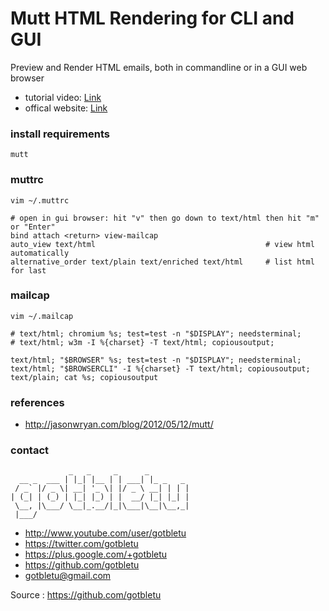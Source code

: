 # Mutt HTML Rendering for CLI and GUI
Preview and Render HTML emails, both in commandline or in a GUI web browser
* tutorial video: [Link](https://www.youtube.com/watch?v=Tt-EQxj5k_U)
* offical website: [Link](http://www.mutt.org/)

### install requirements
    mutt

### muttrc
    vim ~/.muttrc
    
    # open in gui browser: hit "v" then go down to text/html then hit "m" or "Enter"
    bind attach <return> view-mailcap
    auto_view text/html                                      # view html automatically
    alternative_order text/plain text/enriched text/html     # list html for last

### mailcap
    vim ~/.mailcap

    # text/html; chromium %s; test=test -n "$DISPLAY"; needsterminal;
    # text/html; w3m -I %{charset} -T text/html; copiousoutput;
    
    text/html; "$BROWSER" %s; test=test -n "$DISPLAY"; needsterminal;
    text/html; "$BROWSERCLI" -I %{charset} -T text/html; copiousoutput;
    text/plain; cat %s; copiousoutput
    
### references
- http://jasonwryan.com/blog/2012/05/12/mutt/

### contact

                 _   _     _      _         
      __ _  ___ | |_| |__ | | ___| |_ _   _ 
     / _` |/ _ \| __| '_ \| |/ _ \ __| | | |
    | (_| | (_) | |_| |_) | |  __/ |_| |_| |
     \__, |\___/ \__|_.__/|_|\___|\__|\__,_|
     |___/                                  

- http://www.youtube.com/user/gotbletu
- https://twitter.com/gotbletu
- https://plus.google.com/+gotbletu
- https://github.com/gotbletu
- gotbletu@gmail.com


Source : https://github.com/gotbletu
